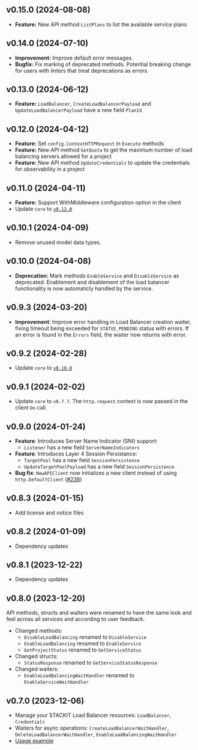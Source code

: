 ## v0.15.0 (2024-08-08)
- **Feature:** New API method `ListPlans` to list the available service plans

## v0.14.0 (2024-07-10)

- **Improvement:** Improve default error messages.
- **Bugfix:** Fix marking of deprecated methods. Potential breaking change for users with linters that treat deprecations as errors.

## v0.13.0 (2024-06-12)

- **Feature:** `LoadBalancer`, `CreateLoadBalancerPayload` and `UpdateLoadBalancerPayload` have a new field `PlanId`

## v0.12.0 (2024-04-12)

- **Feature:** Set `config.ContextHTTPRequest` in `Execute` methods
- **Feature:** New API method `GetQuota` to get the maximum number of load balancing servers allowed for a project
- **Feature:** New API method `UpdateCredentials` to update the credentials for observability in a project

## v0.11.0 (2024-04-11)

- **Feature:** Support WithMiddleware configuration option in the client
- Update `core` to [`v0.12.0`](../../core/CHANGELOG.md#v0120-2024-04-11)

## v0.10.1 (2024-04-09)

- Remove unused model data types.

## v0.10.0 (2024-04-08)

- **Deprecation:** Mark methods `EnableService` and `DisableService` as deprecated. Enablement and disablement of the load balancer functionality is now automaticly handled by the service.

## v0.9.3 (2024-03-20)

- **Improvement**: Improve error handling in Load Balancer creation waiter, fixing timeout being exceeded for `STATUS_PENDING` status with errors. If an error is found in the `Errors` field, the waiter now returns with error.

## v0.9.2 (2024-02-28)

- Update `core` to [`v0.10.0`](../../core/CHANGELOG.md#v0100-2024-02-27)

## v0.9.1 (2024-02-02)

- Update `core` to `v0.7.7`. The `http.request` context is now passed in the client `Do` call.

## v0.9.0 (2024-01-24)

- **Feature**: Introduces Server Name Indicator (SNI) support:
  - `Listener` has a new field `ServerNameIndicators`
- **Feature**: Introduces Layer 4 Session Persistance:
  - `TargetPool` has a new field `SessionPersistence`
  - `UpdateTargetPoolPayload` has a new field `SessionPersistence`
- **Bug fix**: `NewAPIClient` now initializes a new client instead of using `http.DefaultClient` ([#236](https://github.com/stackitcloud/stackit-sdk-go/issues/236))

## v0.8.3 (2024-01-15)

- Add license and notice files

## v0.8.2 (2024-01-09)

- Dependency updates

## v0.8.1 (2023-12-22)

- Dependency updates

## v0.8.0 (2023-12-20)

API methods, structs and waiters were renamed to have the same look and feel across all services and according to user feedback.

- Changed methods:
  - `DisableLoadBalancing` renamed to `DisableService`
  - `EnableLoadBalancing` renamed to `EnableService`
  - `GetProjectStatus` renamed to `GetServiceStatus`
- Changed structs:
  - `StatusResponse` renamed to `GetServiceStatusResponse`
- Changed waiters:
  - `EnableLoadBalancingWaitHandler` renamed to `EnableServiceWaitHandler`

## v0.7.0 (2023-12-06)

- Manage your STACKIT Load Balancer resources: `LoadBalancer`, `Credentials`
- Waiters for async operations: `CreateLoadBalancerWaitHandler`, `DeleteLoadBalancerWaitHandler`, `EnableLoadBalancingWaitHandler`
- [Usage example](https://github.com/stackitcloud/stackit-sdk-go/tree/main/examples/loadbalancer)
